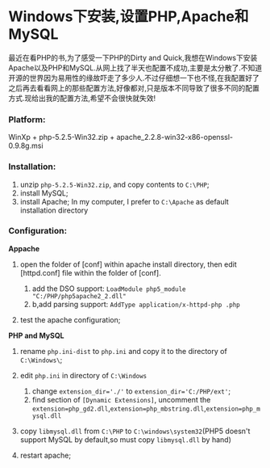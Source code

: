 Windows下安装,设置PHP,Apache和MySQL
===============

最近在看PHP的书,为了感受一下PHP的Dirty and Quick,我想在Windows下安装Apache以及PHP和MySQL.从网上找了半天也配置不成功,主要是太分散了.不知道开源的世界因为易用性的缘故吓走了多少人.不过仔细想一下也不怪,在我配置好了之后再去看看网上的那些配置方法,好像都对,只是版本不同导致了很多不同的配置方式.现给出我的配置方法,希望不会很快就失效!

### Platform:

WinXp + php-5.2.5-Win32.zip + apache_2.2.8-win32-x86-openssl-0.9.8g.msi

### Installation:

1. unzip `php-5.2.5-Win32.zip`, and copy contents to `C:\PHP`;
1. install MySQL;
1. install Apache; In my computer, I prefer to `C:\Apache` as default installation directory

### Configuration:

**Appache**

1. open the folder of [conf] within apache install directory, then edit [httpd.conf] file within the folder of [conf].

	1. add the DSO support: `LoadModule php5_module "C:/PHP/php5apache2_2.dll"`
	2. b,add parsing support: `AddType application/x-httpd-php .php`

2. test the apache configuration;

**PHP and MySQL**

1. rename `php.ini-dist` to `php.ini` and copy it to the directory of `C:\Windows\`;

2. edit `php.ini` in directory of `C:\Windows`

	1. change `extension_dir='./'`  to `extension_dir='C:/PHP/ext'`;
	2. find section of `[Dynamic Extensions]`, uncomment the `extension=php_gd2.dll`,`extension=php_mbstring.dll`,`extension=php_mysql.dll`

3. copy `libmysql.dll` from `C:\PHP` to `C:\windows\system32`(PHP5 doesn't support MySQL by default,so must copy `libmysql.dll` by hand)

4. restart apache;
